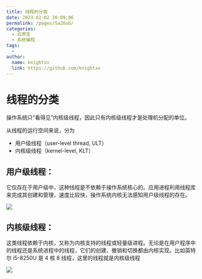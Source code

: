 ```yaml
---
title: 线程的分类
date: 2023-02-02 20:09:06
permalink: /pages/5a20ab/
categories:
  - 云原生
  - 系统编程
tags:
  - 
author: 
  name: knightxv
  link: https://github.com/knightxv
---
```

# 线程的分类

操作系统只“看得见”内核级线程，因此只有内核级线程才是处理机分配的单位。

从线程的运行空间来说，分为

-   用户级线程（user-level thread, ULT）
-   内核级线程（kernel-level, KLT）

## 用户级线程：

它仅存在于用户级中，这种线程是不依赖于操作系统核心的。应用进程利用线程库来完成其创建和管理，速度比较快，操作系统内核无法感知用户级线程的存在。

![](https://cdn.statically.io/gh/knightxv/image-hosting@master/20230202/xt-2.46n0pwpwbkq0.webp)

## 内核级线程：

这类线程依赖于内核，又称为内核支持的线程或轻量级进程。无论是在用户程序中的线程还是系统进程中的线程，它们的创建、撤销和切换都由内核实现。比如英特尔 i5-8250U 是 4 核 8 线程，这里的线程就是内核级线程

![](https://cdn.statically.io/gh/knightxv/image-hosting@master/20230202/xt-3.68g9nf7bemo0.webp)
